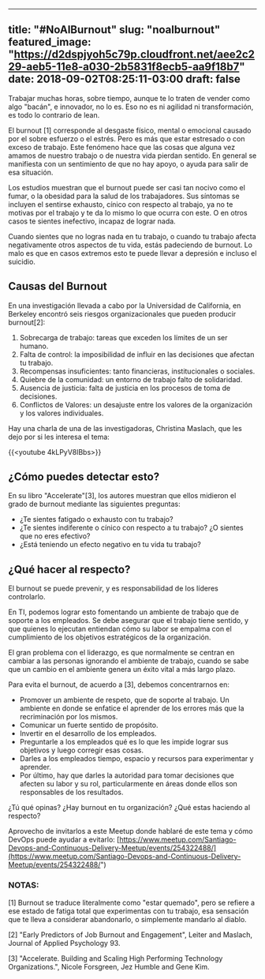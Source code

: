 
---
title: "#NoAlBurnout"
slug: "noalburnout"
featured_image: "https://d2dspjyoh5c79p.cloudfront.net/aee2c229-aeb5-11e8-a030-2b5831f8ecb5-aa9f18b7"
date: 2018-09-02T08:25:11-03:00
draft: false    
---


Trabajar muchas horas, sobre tiempo, aunque te lo traten de vender como
algo \"bacán\", e innovador, no lo es. Eso no es ni agilidad ni
transformación, es todo lo contrario de lean.

El burnout \[1\] corresponde al desgaste físico, mental o emocional
causado por el sobre esfuerzo o el estrés. Pero es más que estar
estresado o con exceso de trabajo. Este fenómeno hace que las cosas que
alguna vez amamos de nuestro trabajo o de nuestra vida pierdan sentido.
En general se manifiesta con un sentimiento de que no hay apoyo, o ayuda
para salir de esa situación.

Los estudios muestran que el burnout puede ser casi tan nocivo como el
fumar, o la obesidad para la salud de los trabajadores. Sus síntomas se
incluyen el sentirse exhausto, cínico con respecto al trabajo, ya no te
motivas por el trabajo y te da lo mismo lo que ocurra con este. O en
otros casos te sientes inefectivo, incapaz de lograr nada.

Cuando sientes que no logras nada en tu trabajo, o cuando tu trabajo
afecta negativamente otros aspectos de tu vida, estás padeciendo de
burnout. Lo malo es que en casos extremos esto te puede llevar a
depresión e incluso el suicidio.


## Causas del Burnout

En una investigación llevada a cabo por la Universidad de California, en
Berkeley encontró seis riesgos organizacionales que pueden producir
burnout\[2\]:

1.  Sobrecarga de trabajo: tareas que exceden los límites de un ser
    humano.
2.  Falta de control: la imposibilidad de influir en las decisiones que
    afectan tu trabajo.
3.  Recompensas insuficientes: tanto financieras, institucionales o
    sociales.
4.  Quiebre de la comunidad: un entorno de trabajo falto de
    solidaridad.
5.  Ausencia de justicia: falta de justicia en los procesos de toma de
    decisiones.
6.  Conflictos de Valores: un desajuste entre los valores de la
    organización y los valores individuales.

Hay una charla de una de las investigadoras, Christina Maslach, que les
dejo por si les interesa el tema:

{{<youtube 4kLPyV8lBbs>}}


## ¿Cómo puedes detectar esto?


En su libro \"Accelerate\"\[3\], los autores muestran que ellos midieron
el grado de burnout mediante las siguientes preguntas:


-   ¿Te sientes fatigado o exhausto con tu trabajo?
-   ¿Te sientes indiferente o cínico con respecto a tu trabajo? ¿O
    sientes que no eres efectivo?
-   ¿Está teniendo un efecto negativo en tu vida tu trabajo?


## ¿Qué hacer al respecto?

El burnout se puede prevenir, y es responsabilidad de los líderes
controlarlo.


En TI, podemos lograr esto fomentando un ambiente de trabajo que de
soporte a los empleados. Se debe asegurar que el trabajo tiene sentido,
y que quienes lo ejecutan entiendan cómo su labor se empalma con el
cumplimiento de los objetivos estratégicos de la organización.


El gran problema con el liderazgo, es que normalmente se centran en
cambiar a las personas ignorando el ambiente de trabajo, cuando se sabe
que un cambio en el ambiente genera un éxito vital a más largo plazo.


Para evita el burnout, de acuerdo a \[3\], debemos concentrarnos
en:

-   Promover un ambiente de respeto, que de soporte al trabajo. Un
    ambiente en donde se enfatice el aprender de los errores más que la
    recriminación por los mismos.
-   Comunicar un fuerte sentido de propósito.
-   Invertir en el desarrollo de los empleados.
-   Preguntarle a los empleados qué es lo que les impide lograr sus
    objetivos y luego corregir esas cosas.
-   Darles a los empleados tiempo, espacio y recursos para experimentar
    y aprender.
-   Por último, hay que darles la autoridad para tomar decisiones que
    afecten su labor y su rol, particularmente en áreas donde ellos son
    responsables de los resultados.


¿Tú qué opinas? ¿Hay burnout en tu organización? ¿Qué estas haciendo al
respecto?

Aprovecho de invitarlos a este Meetup donde hablaré de este tema y cómo
DevOps puede ayudar a
evitarlo: [https://www.meetup.com/Santiago-Devops-and-Continuous-Delivery-Meetup/events/254322488/](https://www.meetup.com/Santiago-Devops-and-Continuous-Delivery-Meetup/events/254322488/")


### **NOTAS:**


\[1\] Burnout se traduce literalmente como \"estar quemado\", pero se
refiere a ese estado de fatiga total que experimentas con tu trabajo,
esa sensación que te lleva a considerar abandonarlo, o simplemente
mandarlo al diablo.


\[2\] \"Early Predictors of Job Burnout and Engagement\", Leiter and
Maslach, Journal of Applied Psychology 93. 

\[3\] \"Accelerate. Building and Scaling High Performing Technology
Organizations.\", Nicole Forsgreen, Jez Humble and Gene Kim.
